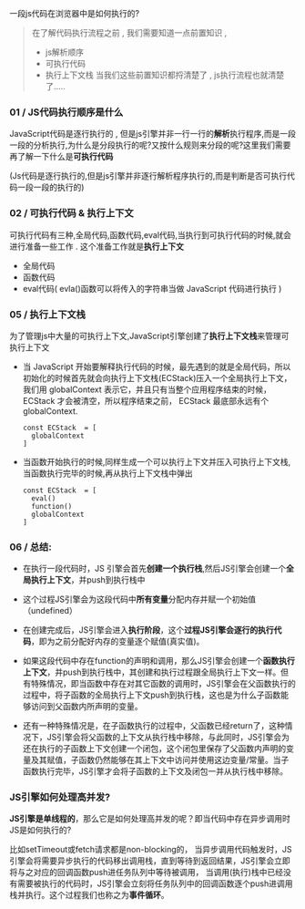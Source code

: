 一段js代码在浏览器中是如何执行的?

>	在了解代码执行流程之前 , 我们需要知道一点前置知识 , 
>	-	js解析顺序
>	- 可执行代码
>	- 执行上下文栈
>	当我们这些前置知识都捋清楚了 , js执行流程也就清楚了.....


  ### 01 / JS代码执行顺序是什么

  JavaScript代码是逐行执行的 , 但是js引擎并非一行一行的**解析**执行程序,而是一段一段的分析执行,为什么是分段执行的呢?又按什么规则来分段的呢?这里我们需要再了解一下什么是**可执行代码**

  (Js代码是逐行执行的,但是js引擎并非逐行解析程序执行的,而是判断是否可执行代码一段一段的执行的)

  ### 02 / 可执行代码 & 执行上下文

  可执行代码有三种,全局代码,函数代码,eval代码,当执行到可执行代码的时候,就会进行准备一些工作 . 这个准备工作就是**执行上下文**

  - 全局代码
  - 函数代码
  - eval代码( evla()函数可以将传入的字符串当做 JavaScript 代码进行执行 )

  ### 05 / 执行上下文栈

  为了管理js中大量的可执行上下文,JavaScript引擎创建了**执行上下文栈**来管理可执行上下文

  - 当 JavaScript 开始要解释执行代码的时候，最先遇到的就是全局代码，所以初始化的时候首先就会向执行上下文栈(ECStack)压入一个全局执行上下文，我们用 globalContext 表示它，并且只有当整个应用程序结束的时候，ECStack 才会被清空，所以程序结束之前， ECStack 最底部永远有个 globalContext.

    ```
    const ECStack  = [	
      globalContext 
    ]
    ```



  - 当函数开始执行的时候,同样生成一个可以执行上下文并压入可执行上下文栈,当函数执行完毕的时候,再从执行上下文栈中弹出

    ```
    const ECStack  = [
      eval()
      function()
      globalContext 
    ]
    ```


  ### 06 / 总结:
  - 在执行一段代码时，JS 引擎会首先**创建一个执行栈**,然后JS引擎会创建一个**全局执行上下文**，并push到执行栈中


  - 这个过程JS引擎会为这段代码中**所有变量**分配内存并赋一个初始值（undefined）


  - 在创建完成后，JS引擎会进入**执行阶段**，这个**过程JS引擎会逐行的执行代码**，即为之前分配好内存的变量逐个赋值(真实值)。


  - 如果这段代码中存在function的声明和调用，那么JS引擎会创建一个**函数执行上下文**，并push到执行栈中，其创建和执行过程跟全局执行上下文一样。但有特殊情况，即当函数中存在对其它函数的调用时，JS引擎会在父函数执行的过程中，将子函数的全局执行上下文push到执行栈，这也是为什么子函数能够访问到父函数内所声明的变量。


  - 还有一种特殊情况是，在子函数执行的过程中，父函数已经return了，这种情况下，JS引擎会将父函数的上下文从执行栈中移除，与此同时，JS引擎会为还在执行的子函数上下文创建一个闭包，这个闭包里保存了父函数内声明的变量及其赋值，子函数仍然能够在其上下文中访问并使用这边变量/常量。当子函数执行完毕，JS引擎才会将子函数的上下文及闭包一并从执行栈中移除。

  ### JS引擎如何处理高并发?

  **JS引擎是单线程的**，那么它是如何处理高并发的呢？即当代码中存在异步调用时JS是如何执行的?

  比如setTimeout或fetch请求都是non-blocking的，
  当异步调用代码触发时，JS引擎会将需要异步执行的代码移出调用栈，直到等待到返回结果，JS引擎会立即将与之对应的回调函数push进任务队列中等待被调用，
  当调用(执行)栈中已经没有需要被执行的代码时，JS引擎会立刻将任务队列中的回调函数逐个push进调用栈并执行。这个过程我们也称之为**事件循环**。

